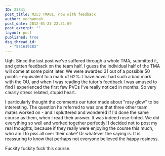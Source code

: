 ```yaml
---
ID: 23841
post_title: M253 TMA01, now with feedback
author: yochannah
post_date: 2012-01-23 22:31:09
post_excerpt: ""
layout: post
published: true
dsq_thread_id:
  - "551619283"
---
```

Ugh. Since the last post we've suffered through a whole TMA, submitted it, and gotten feedback on the team half. I guess the individual half of the TMA will come at some point later. 
We were awarded 31 out of a possible 50 points - equivalent to a mark of 62%. I have <em>never</em> had such a bad mark with the OU, and when I was reading the tutor's feedback I was amused to find I experienced the first few PVCs I've really noticed in months. So very clearly stress related, stupid heart.

I particularly thought the comments our tutor made about "rosy glow" to be interesting. The question he referred to was one that three other team mates worked on - and I spluttered and wondered if I'd done the same course as them, when I read their answer. It was indeed rose-tinted. We did everything so well and worked together perfectly! I decided not to post my real thoughts, because if they really were enjoying the course this much, who am I to piss all over their cake? Or whatever the saying is. It is reassuring to know that perhaps not everyone believed the happy rosiness. 

Fuckity fuckity fuck this course.